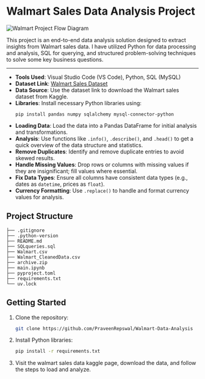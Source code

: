 # Walmart Sales Data Analysis Project


![Walmart Project Flow Diagram](https://github.com/user-attachments/assets/e9919a21-d284-4c43-81b9-eb4e5fc0a782)


This project is an end-to-end data analysis solution designed to extract insights from Walmart sales data. I have utilized Python for data processing and analysis, SQL for querying, and structured problem-solving techniques to solve some key business questions.

---


 - **Tools Used**: Visual Studio Code (VS Code), Python, SQL (MySQL)
 - **Dataset Link**: [Walmart Sales Dataset](https://www.kaggle.com/najir0123/walmart-10k-sales-datasets)
 - **Data Source**: Use the dataset link to download the Walmart sales dataset from Kaggle.
 - **Libraries**: Install necessary Python libraries using:
     ```
     pip install pandas numpy sqlalchemy mysql-connector-python
     ```
 - **Loading Data**: Load the data into a Pandas DataFrame for initial analysis and transformations.
 - **Analysis**: Use functions like `.info()`, `.describe()`, and `.head()` to get a quick overview of the data structure and statistics.
 - **Remove Duplicates**: Identify and remove duplicate entries to avoid skewed results.
 - **Handle Missing Values**: Drop rows or columns with missing values if they are insignificant; fill values where essential.
 - **Fix Data Types**: Ensure all columns have consistent data types (e.g., dates as `datetime`, prices as `float`).
 - **Currency Formatting**: Use `.replace()` to handle and format currency values for analysis.



## Project Structure

```
├── .gitignore
├── .python-version
├── README.md
├── SQLqueries.sql
├── Walmart.csv
├── Walmart_CleanedData.csv
├── archive.zip
├── main.ipynb
├── pyproject.toml
├── requirements.txt
└── uv.lock
```


## Getting Started

1. Clone the repository:
   ```bash
   git clone https://github.com/PraveenRepswal/Walmart-Data-Analysis
   ```
2. Install Python libraries:
   ```bash
   pip install -r requirements.txt
   ```
3. Visit the walmart sales data kaggle page, download the data, and follow the steps to load and analyze.
